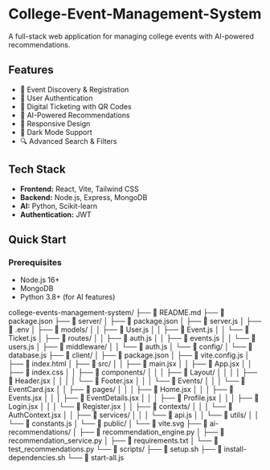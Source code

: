 # College-Event-Management-System

A full-stack web application for managing college events with AI-powered recommendations.

## Features
- 🎯 Event Discovery & Registration
- 🔐 User Authentication
- 🎫 Digital Ticketing with QR Codes
- 🤖 AI-Powered Recommendations
- 📱 Responsive Design
- 🌙 Dark Mode Support
- 🔍 Advanced Search & Filters

## Tech Stack
- **Frontend:** React, Vite, Tailwind CSS
- **Backend:** Node.js, Express, MongoDB
- **AI:** Python, Scikit-learn
- **Authentication:** JWT

## Quick Start

### Prerequisites
- Node.js 16+
- MongoDB
- Python 3.8+ (for AI features)


college-events-management-system/
├── 📄 README.md
├── 📄 package.json
├── 📁 server/
│   ├── 📄 package.json
│   ├── 📄 server.js
│   ├── 📄 .env
│   ├── 📁 models/
│   │   ├── 📄 User.js
│   │   ├── 📄 Event.js
│   │   └── 📄 Ticket.js
│   ├── 📁 routes/
│   │   ├── 📄 auth.js
│   │   ├── 📄 events.js
│   │   └── 📄 users.js
│   ├── 📁 middleware/
│   │   └── 📄 auth.js
│   └── 📁 config/
│       └── 📄 database.js
├── 📁 client/
│   ├── 📄 package.json
│   ├── 📄 vite.config.js
│   ├── 📄 index.html
│   ├── 📁 src/
│   │   ├── 📄 main.jsx
│   │   ├── 📄 App.jsx
│   │   ├── 📄 index.css
│   │   ├── 📁 components/
│   │   │   ├── 📁 Layout/
│   │   │   │   ├── 📄 Header.jsx
│   │   │   │   └── 📄 Footer.jsx
│   │   │   └── 📁 Events/
│   │   │       └── 📄 EventCard.jsx
│   │   ├── 📁 pages/
│   │   │   ├── 📄 Home.jsx
│   │   │   ├── 📄 Events.jsx
│   │   │   ├── 📄 EventDetails.jsx
│   │   │   ├── 📄 Profile.jsx
│   │   │   ├── 📄 Login.jsx
│   │   │   └── 📄 Register.jsx
│   │   ├── 📁 contexts/
│   │   │   └── 📄 AuthContext.jsx
│   │   ├── 📁 services/
│   │   │   └── 📄 api.js
│   │   └── 📁 utils/
│   │       └── 📄 constants.js
│   └── 📁 public/
│       └── 📄 vite.svg
├── 📁 ai-recommendations/
│   ├── 📄 recommendation_engine.py
│   ├── 📄 recommendation_service.py
│   ├── 📄 requirements.txt
│   └── 📄 test_recommendations.py
└── 📁 scripts/
    ├── 📄 setup.sh
    ├── 📄 install-dependencies.sh
    └── 📄 start-all.js
